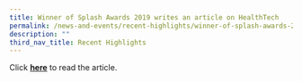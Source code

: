```yaml
---
title: Winner of Splash Awards 2019 writes an article on HealthTech
permalink: /news-and-events/recent-highlights/winner-of-splash-awards-2019/
description: ""
third_nav_title: Recent Highlights
---
```

Click **[here](https://issuu.com/scsmagazine/docs/scs_theitsociety_issue1_2020_final)** to read the article.